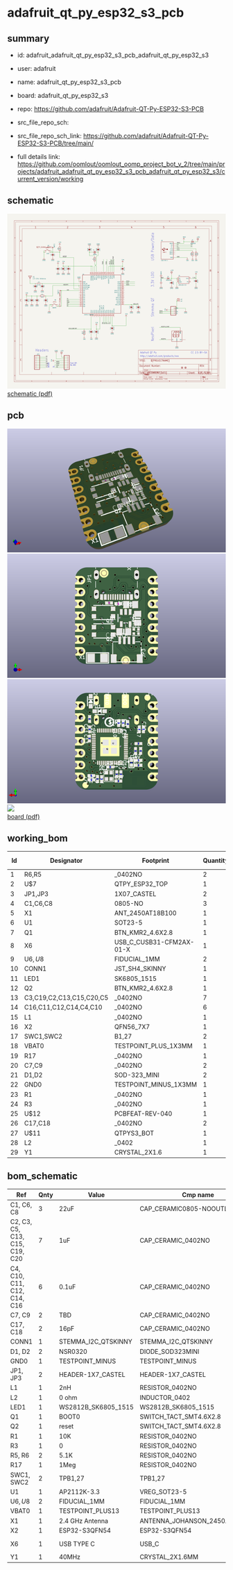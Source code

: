 # adafruit_qt_py_esp32_s3_pcb
 
## summary 
* id: adafruit_adafruit_qt_py_esp32_s3_pcb_adafruit_qt_py_esp32_s3
* user: adafruit
* name: adafruit_qt_py_esp32_s3_pcb
* board: adafruit_qt_py_esp32_s3
* repo: https://github.com/adafruit/Adafruit-QT-Py-ESP32-S3-PCB



* src_file_repo_sch: 
* src_file_repo_sch_link: https://github.com/adafruit/Adafruit-QT-Py-ESP32-S3-PCB/tree/main/
* full details link: https://github.com/oomlout/oomlout_oomp_project_bot_v_2/tree/main/projects/adafruit_adafruit_qt_py_esp32_s3_pcb_adafruit_qt_py_esp32_s3/current_version/working  

## schematic  
![](working_schematic_600.png)  
[schematic (pdf)](working_schematic.pdf) 






















## pcb  
![](working_3d_600.png) 
![](working_3d_front_600.png)  
![](working_3d_back_600.png)  
![](working_600.png)  
[board (pdf)](working.pdf)  

## working_bom
| Id | Designator | Footprint | Quantity | Designation | Supplier and ref |  | None | 
| --- | --- | --- | --- | --- | --- | --- | --- | 
| 1 | R6,R5 | _0402NO | 2 | 5.1K |  |  | [''] | 
| 2 | U$7 | QTPY_ESP32_TOP | 1 |  |  |  | [''] | 
| 3 | JP1,JP3 | 1X07_CASTEL | 2 |  |  |  | [''] | 
| 4 | C1,C6,C8 | 0805-NO | 3 | 22uF |  |  | [''] | 
| 5 | X1 | ANT_2450AT18B100 | 1 | 2.4 GHz Antenna |  |  | [''] | 
| 6 | U1 | SOT23-5 | 1 | AP2112K-3.3 |  |  | [''] | 
| 7 | Q1 | BTN_KMR2_4.6X2.8 | 1 | BOOT0 |  |  | [''] | 
| 8 | X6 | USB_C_CUSB31-CFM2AX-01-X | 1 | USB TYPE C |  |  | [''] | 
| 9 | U$6,U$8 | FIDUCIAL_1MM | 2 | FIDUCIAL_1MM |  |  | [''] | 
| 10 | CONN1 | JST_SH4_SKINNY | 1 | STEMMA_I2C_QTSKINNY |  |  | [''] | 
| 11 | LED1 | SK6805_1515 | 1 | WS2812B_SK6805_1515 |  |  | [''] | 
| 12 | Q2 | BTN_KMR2_4.6X2.8 | 1 | reset |  |  | [''] | 
| 13 | C3,C19,C2,C13,C15,C20,C5 | _0402NO | 7 | 1uF |  |  | [''] | 
| 14 | C16,C11,C12,C14,C4,C10 | _0402NO | 6 | 0.1uF |  |  | [''] | 
| 15 | L1 | _0402NO | 1 | 2nH |  |  | [''] | 
| 16 | X2 | QFN56_7X7 | 1 | ESP32-S3QFN54 |  |  | [''] | 
| 17 | SWC1,SWC2 | B1,27 | 2 | TPB1,27 |  |  | [''] | 
| 18 | VBAT0 | TESTPOINT_PLUS_1X3MM | 1 |  |  |  | [''] | 
| 19 | R17 | _0402NO | 1 | 1Meg |  |  | [''] | 
| 20 | C7,C9 | _0402NO | 2 | TBD |  |  | [''] | 
| 21 | D1,D2 | SOD-323_MINI | 2 |   NSR0320 |  |  | [''] | 
| 22 | GND0 | TESTPOINT_MINUS_1X3MM | 1 |  |  |  | [''] | 
| 23 | R1 | _0402NO | 1 | 10K |  |  | [''] | 
| 24 | R3 | _0402NO | 1 | 0 |  |  | [''] | 
| 25 | U$12 | PCBFEAT-REV-040 | 1 |  |  |  | [''] | 
| 26 | C17,C18 | _0402NO | 2 | 16pF |  |  | [''] | 
| 27 | U$11 | QTPYS3_BOT | 1 |  |  |  | [''] | 
| 28 | L2 | _0402 | 1 | 0 ohm |  |  | [''] | 
| 29 | Y1 | CRYSTAL_2X1.6 | 1 | 40MHz |  |  | [''] | 


## bom_schematic
| Ref | Qnty | Value | Cmp name | Footprint | Description | Vendor | DNP | 
| --- | --- | --- | --- | --- | --- | --- | --- | 
| C1, C6, C8 | 3 | 22uF | CAP_CERAMIC0805-NOOUTLINE | working:0805-NO |  |  |  | 
| C2, C3, C5, C13, C15, C19, C20 | 7 | 1uF | CAP_CERAMIC_0402NO | working:_0402NO |  |  |  | 
| C4, C10, C11, C12, C14, C16 | 6 | 0.1uF | CAP_CERAMIC_0402NO | working:_0402NO |  |  |  | 
| C7, C9 | 2 | TBD | CAP_CERAMIC_0402NO | working:_0402NO |  |  |  | 
| C17, C18 | 2 | 16pF | CAP_CERAMIC_0402NO | working:_0402NO |  |  |  | 
| CONN1 | 1 | STEMMA_I2C_QTSKINNY | STEMMA_I2C_QTSKINNY | working:JST_SH4_SKINNY |  |  |  | 
| D1, D2 | 2 |   NSR0320 | DIODE_SOD323MINI | working:SOD-323_MINI |  |  |  | 
| GND0 | 1 | TESTPOINT_MINUS | TESTPOINT_MINUS | working:TESTPOINT_MINUS_1X3MM |  |  |  | 
| JP1, JP3 | 2 | HEADER-1X7_CASTEL | HEADER-1X7_CASTEL | working:1X07_CASTEL |  |  |  | 
| L1 | 1 | 2nH | RESISTOR_0402NO | working:_0402NO |  |  |  | 
| L2 | 1 | 0 ohm | INDUCTOR_0402 | working:_0402 |  |  |  | 
| LED1 | 1 | WS2812B_SK6805_1515 | WS2812B_SK6805_1515 | working:SK6805_1515 |  |  |  | 
| Q1 | 1 | BOOT0 | SWITCH_TACT_SMT4.6X2.8 | working:BTN_KMR2_4.6X2.8 |  |  |  | 
| Q2 | 1 | reset | SWITCH_TACT_SMT4.6X2.8 | working:BTN_KMR2_4.6X2.8 |  |  |  | 
| R1 | 1 | 10K | RESISTOR_0402NO | working:_0402NO |  |  |  | 
| R3 | 1 | 0 | RESISTOR_0402NO | working:_0402NO |  |  |  | 
| R5, R6 | 2 | 5.1K | RESISTOR_0402NO | working:_0402NO |  |  |  | 
| R17 | 1 | 1Meg | RESISTOR_0402NO | working:_0402NO |  |  |  | 
| SWC1, SWC2 | 2 | TPB1,27 | TPB1,27 | working:B1,27 |  |  |  | 
| U1 | 1 | AP2112K-3.3 | VREG_SOT23-5 | working:SOT23-5 |  |  |  | 
| U$6, U$8 | 2 | FIDUCIAL_1MM | FIDUCIAL_1MM | working:FIDUCIAL_1MM |  |  |  | 
| VBAT0 | 1 | TESTPOINT_PLUS13 | TESTPOINT_PLUS13 | working:TESTPOINT_PLUS_1X3MM |  |  |  | 
| X1 | 1 | 2.4 GHz Antenna | ANTENNA_JOHANSON_2450AT18B100 | working:ANT_2450AT18B100 |  |  |  | 
| X2 | 1 | ESP32-S3QFN54 | ESP32-S3QFN54 | working:QFN56_7X7 |  |  |  | 
| X6 | 1 | USB TYPE C | USB_C | working:USB_C_CUSB31-CFM2AX-01-X |  |  |  | 
| Y1 | 1 | 40MHz | CRYSTAL_2X1.6MM | working:CRYSTAL_2X1.6 |  |  |  | 



